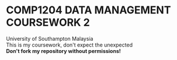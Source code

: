 # COMP1204 DATA MANAGEMENT COURSEWORK 2
University of Southampton Malaysia<br>
This is my coursework, don't expect the unexpected<br>
**Don't fork my repository without permissions!**
